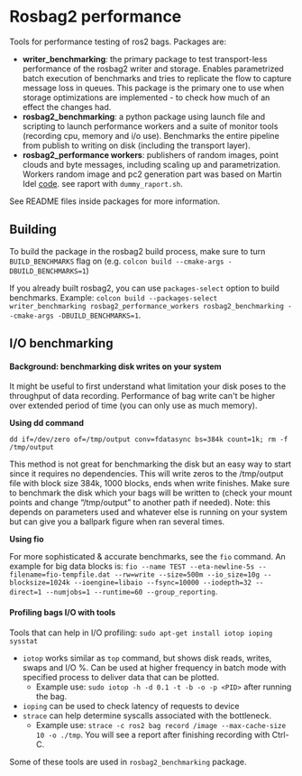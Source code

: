 # Rosbag2 performance

Tools for performance testing of ros2 bags. Packages are:
- **writer_benchmarking**: the primary package to test transport-less performance of the rosbag2 writer and storage. Enables parametrized batch execution of benchmarks and tries to replicate the flow to capture message loss in queues. This package is the primary one to use when storage optimizations are implemented - to check how much of an effect the changes had.
- **rosbag2_benchmarking**: a python package using launch file and scripting to launch performance workers and a suite of monitor tools (recording cpu, memory and i/o use). Benchmarks the entire pipeline from publish to writing on disk (including the transport layer).   
- **rosbag2_performance workers**: publishers of random images, point clouds and byte messages, including scaling up and parametrization. Workers random image and pc2 generation part was based on Martin Idel [code](https://github.com/Martin-Idel/rosbag2/tree/performance_testing).
see raport with `dummy_raport.sh`.

See README files inside packages for more information.

## Building

To build the package in the rosbag2 build process, make sure to turn `BUILD_BENCHMARKS` flag on (e.g. `colcon build --cmake-args -DBUILD_BENCHMARKS=1`)

If you already built rosbag2, you can use `packages-select` option to build benchmarks. Example: `colcon build --packages-select writer_benchmarking rosbag2_performance_workers rosbag2_benchmarking --cmake-args -DBUILD_BENCHMARKS=1`.

## I/O benchmarking

#### Background: benchmarking disk writes on your system

It might be useful to first understand what limitation your disk poses to the throughput of data recording. Performance of bag write can't be higher over extended period of time (you can only use as much memory).

**Using dd command**

`dd if=/dev/zero of=/tmp/output conv=fdatasync bs=384k count=1k; rm -f /tmp/output`

This method is not great for benchmarking the disk but an easy way to start since it requires no dependencies.
This will write zeros to the /tmp/output file with block size 384k, 1000 blocks, ends when write finishes. Make sure to benchmark the disk which your bags will be written to (check your mount points and change “/tmp/output” to another path if needed).
Note: this depends on parameters used and whatever else is running on your system but can give you a ballpark figure when ran several times.

**Using fio**

For more sophisticated & accurate benchmarks, see the `fio` command. An example for big data blocks is: `fio --name TEST --eta-newline-5s --filename=fio-tempfile.dat --rw=write --size=500m --io_size=10g --blocksize=1024k --ioengine=libaio --fsync=10000 --iodepth=32 --direct=1 --numjobs=1 --runtime=60 --group_reporting`.

#### Profiling bags I/O with tools

Tools that can help in I/O profiling: `sudo apt-get install iotop ioping sysstat`
* `iotop` works similar as `top` command, but shows disk reads, writes, swaps and I/O %. Can be used at higher frequency in batch mode with specified process to deliver data that can be plotted.
  *  Example use: `sudo iotop -h -d 0.1 -t -b -o -p <PID>` after running the bag.  
* `ioping` can be used to check latency of requests to device
* `strace` can help determine syscalls associated with the bottleneck.
  *  Example use: `strace -c ros2 bag record /image --max-cache-size 10 -o ./tmp`. You will see a report after finishing recording with Ctrl-C.

Some of these tools are used in `rosbag2_benchmarking` package.

